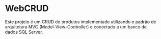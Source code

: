 # WebCRUD
Este projeto é um CRUD de produtos implementado utilizando o padrão de arquitetura MVC (Model-View-Controller) e conectado a um banco de dados SQL Server.
